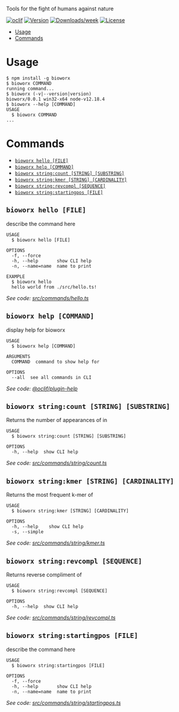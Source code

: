 Tools for the fight of humans against nature

[![oclif](https://img.shields.io/badge/cli-oclif-brightgreen.svg)](https://oclif.io)
[![Version](https://img.shields.io/npm/v/bioworx.svg)](https://npmjs.org/package/bioworx)
[![Downloads/week](https://img.shields.io/npm/dw/bioworx.svg)](https://npmjs.org/package/bioworx)
[![License](https://img.shields.io/npm/l/bioworx.svg)](https://github.com/stewoe/bioworx/blob/master/package.json)

<!-- toc -->
* [Usage](#usage)
* [Commands](#commands)
<!-- tocstop -->
# Usage
<!-- usage -->
```sh-session
$ npm install -g bioworx
$ bioworx COMMAND
running command...
$ bioworx (-v|--version|version)
bioworx/0.0.1 win32-x64 node-v12.18.4
$ bioworx --help [COMMAND]
USAGE
  $ bioworx COMMAND
...
```
<!-- usagestop -->
# Commands
<!-- commands -->
* [`bioworx hello [FILE]`](#bioworx-hello-file)
* [`bioworx help [COMMAND]`](#bioworx-help-command)
* [`bioworx string:count [STRING] [SUBSTRING]`](#bioworx-stringcount-string-substring)
* [`bioworx string:kmer [STRING] [CARDINALITY]`](#bioworx-stringkmer-string-cardinality)
* [`bioworx string:revcompl [SEQUENCE]`](#bioworx-stringrevcompl-sequence)
* [`bioworx string:startingpos [FILE]`](#bioworx-stringstartingpos-file)

## `bioworx hello [FILE]`

describe the command here

```
USAGE
  $ bioworx hello [FILE]

OPTIONS
  -f, --force
  -h, --help       show CLI help
  -n, --name=name  name to print

EXAMPLE
  $ bioworx hello
  hello world from ./src/hello.ts!
```

_See code: [src/commands/hello.ts](https://github.com/stewoe/bioworx/blob/v0.0.1/src/commands/hello.ts)_

## `bioworx help [COMMAND]`

display help for bioworx

```
USAGE
  $ bioworx help [COMMAND]

ARGUMENTS
  COMMAND  command to show help for

OPTIONS
  --all  see all commands in CLI
```

_See code: [@oclif/plugin-help](https://github.com/oclif/plugin-help/blob/v3.2.2/src/commands/help.ts)_

## `bioworx string:count [STRING] [SUBSTRING]`

Returns the number of appearances of <substring> in <string>

```
USAGE
  $ bioworx string:count [STRING] [SUBSTRING]

OPTIONS
  -h, --help  show CLI help
```

_See code: [src/commands/string/count.ts](https://github.com/stewoe/bioworx/blob/v0.0.1/src/commands/string/count.ts)_

## `bioworx string:kmer [STRING] [CARDINALITY]`

Returns the most frequent k-mer of <string>

```
USAGE
  $ bioworx string:kmer [STRING] [CARDINALITY]

OPTIONS
  -h, --help    show CLI help
  -s, --simple
```

_See code: [src/commands/string/kmer.ts](https://github.com/stewoe/bioworx/blob/v0.0.1/src/commands/string/kmer.ts)_

## `bioworx string:revcompl [SEQUENCE]`

Returns reverse compliment of <sequence>

```
USAGE
  $ bioworx string:revcompl [SEQUENCE]

OPTIONS
  -h, --help  show CLI help
```

_See code: [src/commands/string/revcompl.ts](https://github.com/stewoe/bioworx/blob/v0.0.1/src/commands/string/revcompl.ts)_

## `bioworx string:startingpos [FILE]`

describe the command here

```
USAGE
  $ bioworx string:startingpos [FILE]

OPTIONS
  -f, --force
  -h, --help       show CLI help
  -n, --name=name  name to print
```

_See code: [src/commands/string/startingpos.ts](https://github.com/stewoe/bioworx/blob/v0.0.1/src/commands/string/startingpos.ts)_
